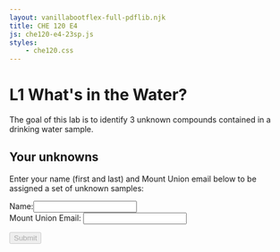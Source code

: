 ```yaml
---
layout: vanillabootflex-full-pdflib.njk
title: CHE 120 E4
js: che120-e4-23sp.js
styles:
    - che120.css
---
```


# L1 What's in the Water?

The goal of this lab is to identify 3 unknown compounds contained in a drinking water sample.

<div markdown=1>

## Your unknowns

Enter your name (first and last) and Mount Union email below to be assigned a set of unknown samples:

<form class="form" id="120-water-23sp">
<div>
<div class="form-group">
<label for="nameInput">Name:</label><input id="nameInput" name="nameInput" oninput="checkReady();" class="form-control"></input>
</div>


<div class="form-group">
    <label for="emailInput">Mount Union Email:</label>
    <input type="email" id="emailInput" name="emailInput" oninput="checkReady();" class="form-control"></input>
</div>

<button type="submit" id="submitName" disabled class="btn btn-primary">Submit</button>
</form>

</div>

<div style="display:none;" id="assignedUnknowns">
<p>
You are assigned to analyze the IR and NMR spectra for water samples with sample ID numbers: <span id="unknown1"></span> and  <span id="unknown2"></span>. During lab, you will collect the IR and NMR spectra for the sample contained in Vial <span id="unknown3"></span>.
</p>

<p>Click the button to download the spectra of the first two unknowns. 
</p>
<button onclick="copyPages()" class="btn btn-primary">Download Spectra</button>
<p>
<b>
Remember to print out your spectra and bring them to lab.
</b>
</p>
<p>
<b>Save the pdf file so you can copy and paste (or screenshot) the spectra into your lab report.</b>
</p>
</div>

<div style="display:none;" id="email-not-found" markdown="1">
Sorry, your email address was not found in the class list - check whether you typed your email address correctly. If your email address is correct, <a href="mailto: dwyerry@mountunion.edu">email Dr. Dwyer</a>
</div>


<script src="https://cdnjs.cloudflare.com/ajax/libs/seedrandom/3.0.5/seedrandom.min.js">
</script>

